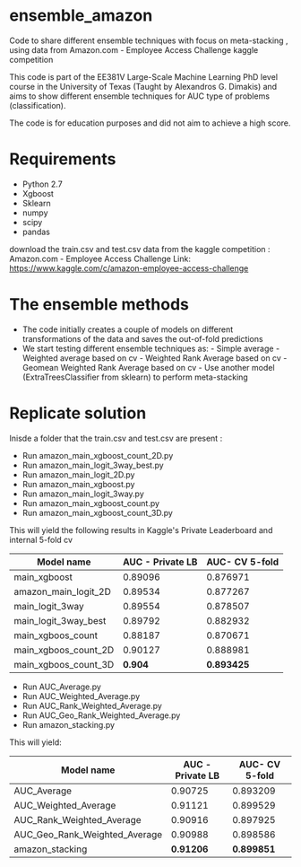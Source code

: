 # ensemble_amazon
Code to share different ensemble techniques with focus on meta-stacking , using data from Amazon.com - Employee Access Challenge kaggle competition

This code is part of the EE381V Large-Scale Machine Learning PhD level course in the University of Texas (Taught by Alexandros G. Dimakis) and aims to show different ensemble techniques for AUC type of problems (classification).

The code is for education purposes and did not aim to achieve a high score.

# Requirements

- Python 2.7
- Xgboost
- Sklearn
- numpy
- scipy
- pandas

download the train.csv and test.csv data from the kaggle competition :  Amazon.com - Employee Access Challenge
Link: https://www.kaggle.com/c/amazon-employee-access-challenge

# The ensemble methods

* The code initially creates a couple of models on different transformations of the data and saves the out-of-fold predictions
* We start testing different ensemble techniques as:
       - Simple average
       - Weighted average based on cv
       - Weighted Rank Average based on cv
       - Geomean Weighted Rank Average based on cv
       - Use another model (ExtraTreesClassifier from sklearn) to perform meta-stacking 

# Replicate solution

Inisde a folder that the train.csv and test.csv are present :

* Run amazon_main_xgboost_count_2D.py
* Run amazon_main_logit_3way_best.py
* Run amazon_main_logit_2D.py
* Run amazon_main_xgboost.py
* Run amazon_main_logit_3way.py
* Run amazon_main_xgboost_count.py
* Run amazon_main_xgboost_count_3D.py

This will yield the following results in Kaggle's Private Leaderboard and internal 5-fold cv

Model name | AUC - Private LB | AUC- CV 5-fold
--- | --- | ---
main_xgboost | 0.89096 | 0.876971
amazon_main_logit_2D | 0.89534 | 0.877267
main_logit_3way | 0.89554 | 0.878507
main_logit_3way_best | 0.89792 | 0.882932
main_xgboos_count | 0.88187 | 0.870671
main_xgboos_count_2D | 0.90127 | 0.888981
main_xgboos_count_3D | **0.904** | **0.893425**


* Run AUC_Average.py
* Run AUC_Weighted_Average.py
* Run AUC_Rank_Weighted_Average.py
* Run AUC_Geo_Rank_Weighted_Average.py
* Run amazon_stacking.py

This will yield:

Model name | AUC - Private LB | AUC- CV 5-fold
--- | --- | ---
AUC_Average | 0.90725 | 0.893209
AUC_Weighted_Average | 0.91121 | 0.899529
AUC_Rank_Weighted_Average | 0.90916 | 0.897925
AUC_Geo_Rank_Weighted_Average | 0.90988 | 0.898586
amazon_stacking | **0.91206** | **0.899851**







